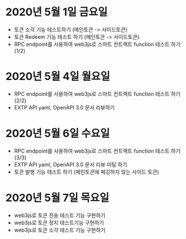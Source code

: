 
# 2020년 5월 1일 금요일

- 토큰 소각 기능 테스트하기 (메인토큰 -> 사이드토큰)
- 토큰 Redeem 기능 테스트 하기 (메인토큰 -> 사이드토큰)
- RPC endpoint를 사용하여 web3js로 스마트 컨트랙트 function 테스트 하기 (1/2)

# 2020년 5월 4일 월요일

- RPC endpoint를 사용하여 web3js로 스마트 컨트랙트 function 테스트 하기 (2/2)
- EXTP API yaml, OpenAPI 3.0 문서 리뷰하기

# 2020년 5월 6일 수요일

- RPC endpoint를 사용하여 web3js로 스마트 컨트랙트 function 테스트 하기 (3/3)
- EXTP API yaml, OpenAPI 3.0 문서 리뷰 미팅 하기
- 토큰 발행 기능 테스트 하기 (메인토큰에 페깅하지 않는 사이드 토큰)

# 2020년 5월 7일 목요일

- web3js로 토큰 전송 테스트 기능 구현하기
- web3js로 토큰 정지 테스트기능 구현하기
- web3js로 토큰 소각 테스트 기능 구현하기
